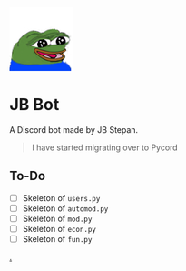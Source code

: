 ![Happy Pepe](images/PepeHappy.png)<br>
# JB Bot
A Discord bot made by JB Stepan.

> I have started migrating over to Pycord
## To-Do
- [ ] Skeleton of `users.py`
- [ ] Skeleton of `automod.py`
- [ ] Skeleton of `mod.py`
- [ ] Skeleton of `econ.py`
- [ ] Skeleton of `fun.py`

[.](https://discord.gg/jwRMTpfEUS)
 
